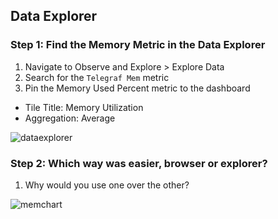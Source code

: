 ## Data Explorer

### Step 1: Find the Memory Metric in the Data Explorer
1. Navigate to Observe and Explore > Explore Data
2. Search for the `Telegraf Mem` metric
3. Pin the Memory Used Percent metric to the dashboard
- Tile Title: Memory Utilization
- Aggregation: Average

![dataexplorer](../../assets/images/dataexplorer.png)

### Step 2: Which way was easier, browser or explorer?
1. Why would you use one over the other?

![memchart](../../assets/images/memchart.png)
